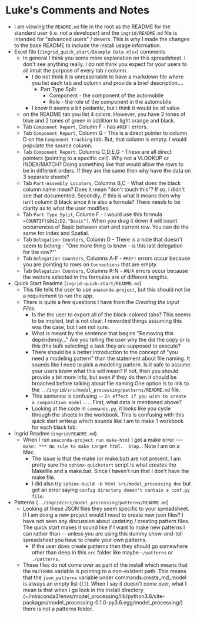 # Luke's Comments and Notes

* I am viewing the `README.md` file in the root as the README for the standard user (i.e. not a developer) and the `ingrid/README.md` file is intended for "advanced users" / devers. This is why I made the changes to the base README to include the install usage information.    
* Excel file (`/ingrid_quick_start/Example Data.xlsx`) comments
  * In general I think you some more explanation on this spreadsheet. I don't see anything really. I do not think you expect for your users to all intuit the purpose of every tab / column.
    * I do not think it is unreasonable to have a markdown file where you list each tab and column and provide a brief description....
       * Part Type Split
         * Component - the component of the automobile 
         * Role - the role of the component in the automobile
    * I know it seems a bit pedantic, but i think it would be of value            
  * on the README tab you list 4 colors. However, you have 2 tones of blue and 2 tones of green in addition to light orange and black. 
  * Tab `Component Report`, Column F - has `#REF!` errors. 
  * Tab `Component Report`, Column G - This is a direct pointer to column D on the `Component Tracking` tab. But, that column is empty. I would populate the source column. 
  * Tab `Component Report`, Columns C,D,E,G - These are all direct pointers (pointing to a specific cell). Why not a VLOOKUP or INDEX/MATCH? Doing something like that would allow the rows to be in different orders. If they are the same then why have the data on 3 separate sheets?
  * Tab `Part-Assembly Locators`, Columns B,C - What does the black column name mean? Does it mean "don't touch this"? If so, i didn't see that documented. Secondly, if this is what it means then why isn't column B black since it is also a formula? There needs to be clarity as to what the user modifies.  
  * Tab `Part Type Split`, Column F - I would use this formula `=COUNTIF($D$2:D2,"Basic")`. When you drag it down it will count occurrences of Basic between start and current row. You can do the same for Index and Spatial. 
  * Tab `Delegation Counters`, Column O - There is a note that doesn't seem to belong - "One more thing to know - is this last delegation for the row?"'
  * Tab `Delegation Counters`, Columns A-F - `#REF!` errors occur because you are pointing to rows on `Connections` that are empty.
  * Tab `Delegation Counters`, Columns K-N - `#N/A` errors occur because the vectors selected in the formulas are of different lengths. 
* Quick Start Readme (`ingrid-quick-start/README.md`)
  * This file tells the user to use `anaconda-project`, but this should not be a requirement to run the app.
  * There is quite a few questions I have from the _Creating the Input Files_.   
    * Is the the user to export all of the black-colored tabs? This seems to be implied, but is not clear. I reworded things assuming this was the case, but I am not sure.
    * What is meant by the sentence that begins "Removing this dependency..." Are you telling the user why the did the copy or is this (the bulk selecting) a task they are supposed to execute?
    * There should be a better introduction to the concept of "you need a modeling pattern" than the statement about file naming. It sounds like I need to pick a modeling pattern. Is it safe to assume your users know what this will mean? If not, then you should provide a bit more info, but even if they do then it should be broached before talking about file naming.One option is to link to the `../ingrid/src/model_processing/patterns/README.md` file.
    * This sentence is confusing -- `In effect if you wish to create a composition model...`.  First, what data is mentioned above?
    * Looking at the code in `commands.py`, it looks like you cycle through the sheets in the workbook. This is confusing with this quick start writeup which sounds like I am to make 1 workbook for each black tab. 
* Ingrid Readme (`ingrid/README.md`)
  * When I run `anaconda-project run make-html` I get a make error --- `make: *** No rule to make target html.  Stop.`. Note I am on a Mac.   
    * The issue is that the make (or make.bat) are not present. I am pretty sure the `sphinx-quickstart` script is what creates the Makefile and a make.bat. Since I haven't run that I don't have the make file. 
    * I did also try `sphinx-build -b html src/model_processing doc` but got an error saying `config directory doesn't contain a conf.py file`. 
* Patterns (`../ingrid/src/model_processing/patterns/README.md`)
  * Looking at these JSON files they seem specific to your spreadsheet. If I am doing a new project would I need to create new json files? I have not seen any discussion about updating / creating pattern files. The quick start makes it sound like if I want to make new patterns I can rather than -- unless you are using this dummy show-and-tell spreadsheet you have to create your own patterns. 
    * If the user does create patterns then they should go somewhere other than deep in this `src` folder like maybe `~/patterns` or `./patterns`.
  * These files do not come over as part of the install which means that the `PATTERNS` variable is pointing to a non-existent path. This means that the `json_patterns` variable under commands.create_md_model is always an empty list (`[]`).  When I say it doesn't come over, what I mean is that when i go look in the install directory (~/miniconda3/envs/model_processing/lib/python3.6/site-packages/model_processing-0.1.0-py3.6.egg/model_processing/) there is not a patterns folder.  
  
      

     